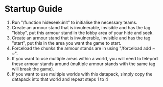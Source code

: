 # Startup Guide
1. Run "/function hideseek:init" to initialise the necessary teams.
2. Create an armour stand that is invulnerable, invisible and has the tag "lobby", put this armour stand in the lobby area of your hide and seek.
3. Create an armour stand that is invulnerable, invisible and has the tag "start", put this in the area you want the game to start.
4. Forceload the chunks the armour stands are in using "/forceload add ~ ~".
5. If you want to use multiple areas within a world, you will need to teleport these armour stands around (multiple armour stands with the same tag will break the game).
6. If you want to use multiple worlds with this datapack, simply copy the datapack into that world and repeat steps 1 to 4
